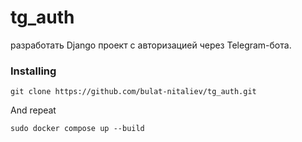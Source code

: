 # tg_auth



разработать Django проект с авторизацией через Telegram-бота.



### Installing



```
git clone https://github.com/bulat-nitaliev/tg_auth.git
```

And repeat

```
sudo docker compose up --build
```


